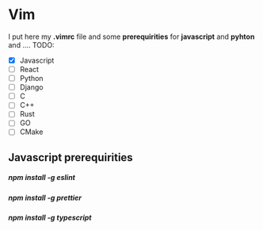 # Vim
I put here my **.vimrc** file and some **prerequirities** for **javascript** and **pyhton** and ....
TODO:
 - [x] Javascript
 - [ ] React
 - [ ] Python
 - [ ] Django 
 - [ ] C 
 - [ ] C++
 - [ ] Rust
 - [ ] GO
 - [ ] CMake

## Javascript prerequirities

##### npm install -g eslint

##### npm install -g prettier

##### npm install -g typescript
